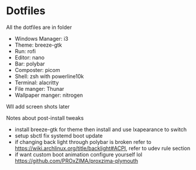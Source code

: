 # Dotfiles
All the dotfiles are in folder 

- Windows Manager: i3
- Theme: breeze-gtk
- Run: rofi
- Editor: nano
- Bar: polybar
- Composter: picom
- Shell: zsh with powerline10k
- Terminal: alacritty
- File manger: Thunar
- Wallpaper manger: nitrogen


Wll add screen shots later


Notes about post-install tweaks
- install breeze-gtk for theme then install and use lxapearance to switch
- setup sbctl fix systemd boot update
- if changing back light through polybar is broken refer to <https://wiki.archlinux.org/title/backlight#ACPI>, refer to udev rule section
- if want custom boot animation configure yourself lol <https://github.com/PROxZIMA/proxzima-plymouth>
